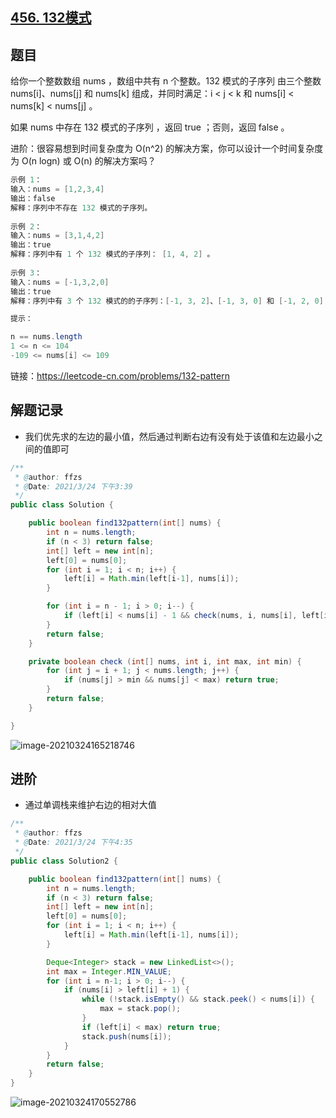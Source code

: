## [456. 132模式](https://leetcode-cn.com/problems/132-pattern/)

## 题目

给你一个整数数组 nums ，数组中共有 n 个整数。132 模式的子序列 由三个整数 nums[i]、nums[j] 和 nums[k] 组成，并同时满足：i < j < k 和 nums[i] < nums[k] < nums[j] 。

如果 nums 中存在 132 模式的子序列 ，返回 true ；否则，返回 false 。

进阶：很容易想到时间复杂度为 O(n^2) 的解决方案，你可以设计一个时间复杂度为 O(n logn) 或 O(n) 的解决方案吗？

 

```java
示例 1：
输入：nums = [1,2,3,4]
输出：false
解释：序列中不存在 132 模式的子序列。
    
示例 2：
输入：nums = [3,1,4,2]
输出：true
解释：序列中有 1 个 132 模式的子序列： [1, 4, 2] 。
    
示例 3：
输入：nums = [-1,3,2,0]
输出：true
解释：序列中有 3 个 132 模式的的子序列：[-1, 3, 2]、[-1, 3, 0] 和 [-1, 2, 0] 。
```



```java
提示：

n == nums.length
1 <= n <= 104
-109 <= nums[i] <= 109
```


链接：https://leetcode-cn.com/problems/132-pattern

## 解题记录

+ 我们优先求的左边的最小值，然后通过判断右边有没有处于该值和左边最小之间的值即可

```java
/**
 * @author: ffzs
 * @Date: 2021/3/24 下午3:39
 */
public class Solution {

    public boolean find132pattern(int[] nums) {
        int n = nums.length;
        if (n < 3) return false;
        int[] left = new int[n];
        left[0] = nums[0];
        for (int i = 1; i < n; i++) {
            left[i] = Math.min(left[i-1], nums[i]);
        }

        for (int i = n - 1; i > 0; i--) {
            if (left[i] < nums[i] - 1 && check(nums, i, nums[i], left[i])) return true;
        }
        return false;
    }

    private boolean check (int[] nums, int i, int max, int min) {
        for (int j = i + 1; j < nums.length; j++) {
            if (nums[j] > min && nums[j] < max) return true;
        }
        return false;
    }

}
```

![image-20210324165218746](https://gitee.com/ffzs/picture_go/raw/master/img/image-20210324165218746.png)

## 进阶

+ 通过单调栈来维护右边的相对大值

```java
/**
 * @author: ffzs
 * @Date: 2021/3/24 下午4:35
 */
public class Solution2 {

    public boolean find132pattern(int[] nums) {
        int n = nums.length;
        if (n < 3) return false;
        int[] left = new int[n];
        left[0] = nums[0];
        for (int i = 1; i < n; i++) {
            left[i] = Math.min(left[i-1], nums[i]);
        }

        Deque<Integer> stack = new LinkedList<>();
        int max = Integer.MIN_VALUE;
        for (int i = n-1; i > 0; i--) {
            if (nums[i] > left[i] + 1) {
                while (!stack.isEmpty() && stack.peek() < nums[i]) {
                    max = stack.pop();
                }
                if (left[i] < max) return true;
                stack.push(nums[i]);
            }
        }
        return false;
    }
}
```

![image-20210324170552786](https://gitee.com/ffzs/picture_go/raw/master/img/image-20210324170552786.png)